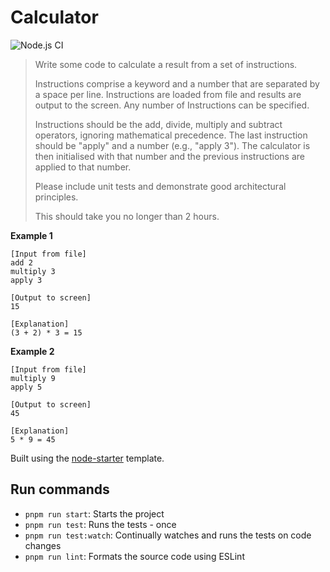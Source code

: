 # Calculator

![Node.js CI](https://github.com/pxlprfct/calculator/workflows/Node.js%20CI/badge.svg)

> Write some code to calculate a result from a set of instructions.
> 
> Instructions comprise a keyword and a number that are separated by a space per line. Instructions are loaded from file and results are output to the screen. Any number of Instructions can be specified.
> 
> Instructions should be the add, divide, multiply and subtract operators, ignoring mathematical precedence. The last instruction should be "apply" and a number (e.g., "apply 3"). The calculator is then initialised with that number and the previous instructions are applied to that number.
>
> Please include unit tests and demonstrate good architectural principles.
> 
> This should take you no longer than 2 hours.

**Example 1**
```
[Input from file]
add 2
multiply 3
apply 3

[Output to screen]
15

[Explanation]
(3 + 2) * 3 = 15
```

**Example 2**
```
[Input from file]
multiply 9
apply 5

[Output to screen]
45

[Explanation]
5 * 9 = 45
```

Built using the [node-starter](https://github.com/pxlprfct/node-starter) template.

## Run commands

- `pnpm run start`: Starts the project
- `pnpm run test`: Runs the tests - once
- `pnpm run test:watch`: Continually watches and runs the tests on code changes
- `pnpm run lint`: Formats the source code using ESLint
